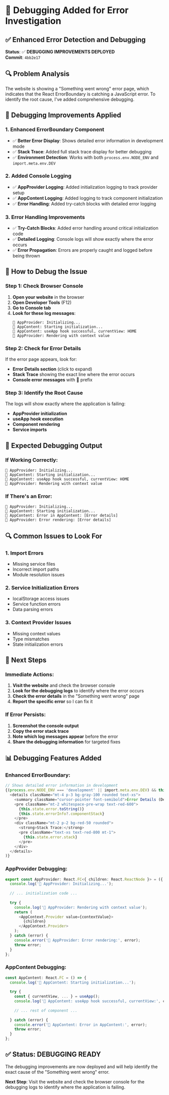 # 🔧 Debugging Added for Error Investigation

## ✅ Enhanced Error Detection and Debugging

**Status**: ✅ **DEBUGGING IMPROVEMENTS DEPLOYED**  
**Commit**: `4bb2e17`

## 🔍 Problem Analysis

The website is showing a "Something went wrong" error page, which indicates that the React ErrorBoundary is catching a JavaScript error. To identify the root cause, I've added comprehensive debugging.

## 🔧 Debugging Improvements Applied

### **1. Enhanced ErrorBoundary Component**
- ✅ **Better Error Display**: Shows detailed error information in development mode
- ✅ **Stack Trace**: Added full stack trace display for better debugging
- ✅ **Environment Detection**: Works with both `process.env.NODE_ENV` and `import.meta.env.DEV`

### **2. Added Console Logging**
- ✅ **AppProvider Logging**: Added initialization logging to track provider setup
- ✅ **AppContent Logging**: Added logging to track component initialization
- ✅ **Error Handling**: Added try-catch blocks with detailed error logging

### **3. Error Handling Improvements**
- ✅ **Try-Catch Blocks**: Added error handling around critical initialization code
- ✅ **Detailed Logging**: Console logs will show exactly where the error occurs
- ✅ **Error Propagation**: Errors are properly caught and logged before being thrown

## 🧪 How to Debug the Issue

### **Step 1: Check Browser Console**
1. **Open your website** in the browser
2. **Open Developer Tools** (F12)
3. **Go to Console tab**
4. **Look for these log messages**:
   ```
   🔧 AppProvider: Initializing...
   🔧 AppContent: Starting initialization...
   🔧 AppContent: useApp hook successful, currentView: HOME
   🔧 AppProvider: Rendering with context value
   ```

### **Step 2: Check for Error Details**
If the error page appears, look for:
- **Error Details section** (click to expand)
- **Stack Trace** showing the exact line where the error occurs
- **Console error messages** with 🔧 prefix

### **Step 3: Identify the Root Cause**
The logs will show exactly where the application is failing:
- **AppProvider initialization**
- **useApp hook execution**
- **Component rendering**
- **Service imports**

## 🎯 Expected Debugging Output

### **If Working Correctly:**
```
🔧 AppProvider: Initializing...
🔧 AppContent: Starting initialization...
🔧 AppContent: useApp hook successful, currentView: HOME
🔧 AppProvider: Rendering with context value
```

### **If There's an Error:**
```
🔧 AppProvider: Initializing...
🔧 AppContent: Starting initialization...
🔧 AppContent: Error in AppContent: [Error details]
🔧 AppProvider: Error rendering: [Error details]
```

## 🔍 Common Issues to Look For

### **1. Import Errors**
- Missing service files
- Incorrect import paths
- Module resolution issues

### **2. Service Initialization Errors**
- localStorage access issues
- Service function errors
- Data parsing errors

### **3. Context Provider Issues**
- Missing context values
- Type mismatches
- State initialization errors

## 🚀 Next Steps

### **Immediate Actions:**
1. **Visit the website** and check the browser console
2. **Look for the debugging logs** to identify where the error occurs
3. **Check the error details** in the "Something went wrong" page
4. **Report the specific error** so I can fix it

### **If Error Persists:**
1. **Screenshot the console output**
2. **Copy the error stack trace**
3. **Note which log messages appear** before the error
4. **Share the debugging information** for targeted fixes

## 📊 Debugging Features Added

### **Enhanced ErrorBoundary:**
```typescript
// Shows detailed error information in development
{(process.env.NODE_ENV === 'development' || import.meta.env.DEV) && this.state.error && (
  <details className="mt-4 p-3 bg-gray-100 rounded text-xs">
    <summary className="cursor-pointer font-semibold">Error Details (Development)</summary>
    <pre className="mt-2 whitespace-pre-wrap text-red-600">
      {this.state.error.toString()}
      {this.state.errorInfo?.componentStack}
    </pre>
    <div className="mt-2 p-2 bg-red-50 rounded">
      <strong>Stack Trace:</strong>
      <pre className="text-xs text-red-800 mt-1">
        {this.state.error.stack}
      </pre>
    </div>
  </details>
)}
```

### **AppProvider Debugging:**
```typescript
export const AppProvider: React.FC<{ children: React.ReactNode }> = ({ children }) => {
  console.log('🔧 AppProvider: Initializing...');
  
  // ... initialization code ...
  
  try {
    console.log('🔧 AppProvider: Rendering with context value');
    return (
      <AppContext.Provider value={contextValue}>
        {children}
      </AppContext.Provider>
    );
  } catch (error) {
    console.error('🔧 AppProvider: Error rendering:', error);
    throw error;
  }
};
```

### **AppContent Debugging:**
```typescript
const AppContent: React.FC = () => {
  console.log('🔧 AppContent: Starting initialization...');
  
  try {
    const { currentView, ... } = useApp();
    console.log('🔧 AppContent: useApp hook successful, currentView:', currentView);
    
    // ... rest of component ...
    
  } catch (error) {
    console.error('🔧 AppContent: Error in AppContent:', error);
    throw error;
  }
};
```

## ✅ Status: DEBUGGING READY

The debugging improvements are now deployed and will help identify the exact cause of the "Something went wrong" error. 

**Next Step**: Visit the website and check the browser console for the debugging logs to identify where the application is failing.

